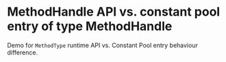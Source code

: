 MethodHandle API vs. constant pool entry of type MethodHandle
=============================================================

Demo for `MethodType` runtime API vs. Constant Pool entry behaviour difference.
